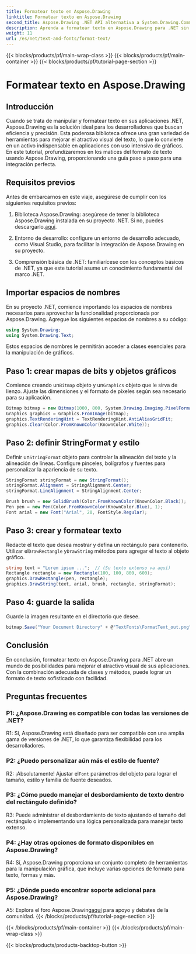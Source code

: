 ```yaml
---
title: Formatear texto en Aspose.Drawing
linktitle: Formatear texto en Aspose.Drawing
second_title: Aspose.Drawing .NET API alternativa a System.Drawing.Common
description: Aprenda a formatear texto en Aspose.Drawing para .NET sin esfuerzo. Guía paso a paso con ejemplos.
weight: 11
url: /es/net/text-and-fonts/format-text/
---
```


{{< blocks/products/pf/main-wrap-class >}}
{{< blocks/products/pf/main-container >}}
{{< blocks/products/pf/tutorial-page-section >}}

# Formatear texto en Aspose.Drawing

## Introducción

Cuando se trata de manipular y formatear texto en sus aplicaciones .NET, Aspose.Drawing es la solución ideal para los desarrolladores que buscan eficiencia y precisión. Esta poderosa biblioteca ofrece una gran variedad de herramientas para mejorar el atractivo visual del texto, lo que lo convierte en un activo indispensable en aplicaciones con uso intensivo de gráficos. En este tutorial, profundizaremos en los matices del formato de texto usando Aspose.Drawing, proporcionando una guía paso a paso para una integración perfecta.

## Requisitos previos

Antes de embarcarnos en este viaje, asegúrese de cumplir con los siguientes requisitos previos:

1.  Biblioteca Aspose.Drawing: asegúrese de tener la biblioteca Aspose.Drawing instalada en su proyecto .NET. Si no, puedes descargarlo.[aquí](https://releases.aspose.com/drawing/net/).

2. Entorno de desarrollo: configure un entorno de desarrollo adecuado, como Visual Studio, para facilitar la integración de Aspose.Drawing en su proyecto.

3. Comprensión básica de .NET: familiarícese con los conceptos básicos de .NET, ya que este tutorial asume un conocimiento fundamental del marco .NET.

## Importar espacios de nombres

En su proyecto .NET, comience importando los espacios de nombres necesarios para aprovechar la funcionalidad proporcionada por Aspose.Drawing. Agregue los siguientes espacios de nombres a su código:

```csharp
using System.Drawing;
using System.Drawing.Text;
```

Estos espacios de nombres le permitirán acceder a clases esenciales para la manipulación de gráficos.

## Paso 1: crear mapas de bits y objetos gráficos

 Comience creando un`Bitmap` objeto y un`Graphics` objeto que le sirva de lienzo. Ajuste las dimensiones y el formato de píxeles según sea necesario para su aplicación.

```csharp
Bitmap bitmap = new Bitmap(1000, 800, System.Drawing.Imaging.PixelFormat.Format32bppPArgb);
Graphics graphics = Graphics.FromImage(bitmap);
graphics.TextRenderingHint = TextRenderingHint.AntiAliasGridFit;
graphics.Clear(Color.FromKnownColor(KnownColor.White));
```

## Paso 2: definir StringFormat y estilo

 Definir un`StringFormat` objeto para controlar la alineación del texto y la alineación de líneas. Configure pinceles, bolígrafos y fuentes para personalizar la apariencia de su texto.

```csharp
StringFormat stringFormat = new StringFormat();
stringFormat.Alignment = StringAlignment.Center;
stringFormat.LineAlignment = StringAlignment.Center;

Brush brush = new SolidBrush(Color.FromKnownColor(KnownColor.Black));
Pen pen = new Pen(Color.FromKnownColor(KnownColor.Blue), 1);
Font arial = new Font("Arial", 20, FontStyle.Regular);
```

## Paso 3: crear y formatear texto

Redacte el texto que desea mostrar y defina un rectángulo para contenerlo. Utilizar el`DrawRectangle` y`DrawString` métodos para agregar el texto al objeto gráfico.

```csharp
string text = "Lorem ipsum ...";  // (Su texto extenso va aquí)
Rectangle rectangle = new Rectangle(100, 100, 800, 600);
graphics.DrawRectangle(pen, rectangle);
graphics.DrawString(text, arial, brush, rectangle, stringFormat);
```

## Paso 4: guarde la salida

Guarde la imagen resultante en el directorio que desee.

```csharp
bitmap.Save("Your Document Directory" + @"TextFonts\FormatText_out.png");
```

## Conclusión

En conclusión, formatear texto en Aspose.Drawing para .NET abre un mundo de posibilidades para mejorar el atractivo visual de sus aplicaciones. Con la combinación adecuada de clases y métodos, puede lograr un formato de texto sofisticado con facilidad.

## Preguntas frecuentes

### P1: ¿Aspose.Drawing es compatible con todas las versiones de .NET?

R1: Sí, Aspose.Drawing está diseñado para ser compatible con una amplia gama de versiones de .NET, lo que garantiza flexibilidad para los desarrolladores.

### P2: ¿Puedo personalizar aún más el estilo de fuente?

 R2: ¡Absolutamente! Ajustar el`Font` parámetros del objeto para lograr el tamaño, estilo y familia de fuente deseados.

### P3: ¿Cómo puedo manejar el desbordamiento de texto dentro del rectángulo definido?

R3: Puede administrar el desbordamiento de texto ajustando el tamaño del rectángulo o implementando una lógica personalizada para manejar texto extenso.

### P4: ¿Hay otras opciones de formato disponibles en Aspose.Drawing?

R4: Sí, Aspose.Drawing proporciona un conjunto completo de herramientas para la manipulación gráfica, que incluye varias opciones de formato para texto, formas y más.

### P5: ¿Dónde puedo encontrar soporte adicional para Aspose.Drawing?

 A5: Explora el foro Aspose.Drawing[aquí](https://forum.aspose.com/c/diagram/17) para apoyo y debates de la comunidad.
{{< /blocks/products/pf/tutorial-page-section >}}

{{< /blocks/products/pf/main-container >}}
{{< /blocks/products/pf/main-wrap-class >}}

{{< blocks/products/products-backtop-button >}}
